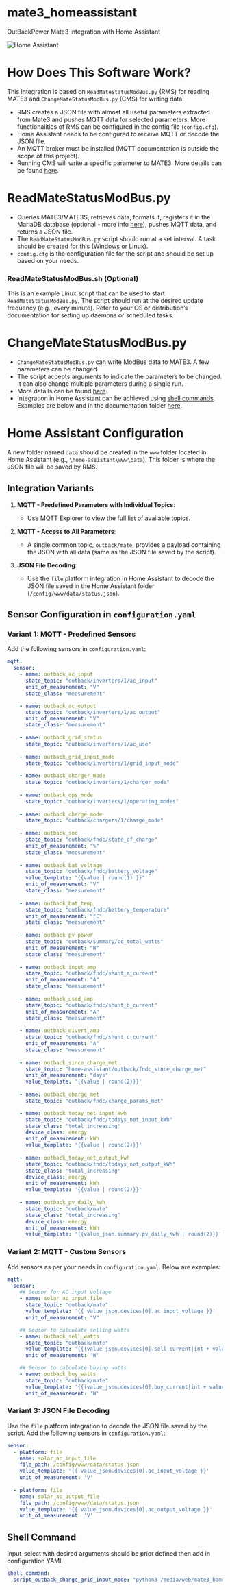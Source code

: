 # mate3_homeassistant
OutBackPower Mate3 integration with Home Assistant

![Home Assistant](/docs/example_ha_view1.png)

# How Does This Software Work?
This integration is based on `ReadMateStatusModBus.py` (RMS) for reading MATE3 and `ChangeMateStatusModBus.py` (CMS) for writing data.

- RMS creates a JSON file with almost all useful parameters extracted from Mate3 and pushes MQTT data for selected parameters. More functionalities of RMS can be configured in the config file (`config.cfg`).
- Home Assistant needs to be configured to receive MQTT or decode the JSON file.
- An MQTT broker must be installed (MQTT documentation is outside the scope of this project).
- Running CMS will write a specific parameter to MATE3. More details can be found [here](/docs/ChangeMate_Status/ChangeMateStatusInstructions.txt).

# ReadMateStatusModBus.py
- Queries MATE3/MATE3S, retrieves data, formats it, registers it in the MariaDB database (optional - more info [here](/docs/MariaDB/readme.txt)), pushes MQTT data, and returns a JSON file.
- The `ReadMateStatusModBus.py` script should run at a set interval. A task should be created for this (Windows or Linux).
- `config.cfg` is the configuration file for the script and should be set up based on your needs.

### ReadMateStatusModBus.sh (Optional)
This is an example Linux script that can be used to start `ReadMateStatusModBus.py`. The script should run at the desired update frequency (e.g., every minute). Refer to your OS or distribution’s documentation for setting up daemons or scheduled tasks.

# ChangeMateStatusModBus.py
- `ChangeMateStatusModBus.py` can write ModBus data to MATE3. A few parameters can be changed. 
- The script accepts arguments to indicate the parameters to be changed. It can also change multiple parameters during a single run.
- More details can be found [here](/docs/ChangeMate_Status/ChangeMateStatusInstructions.txt).
- Integration in Home Assistant can be achieved using [shell commands](https://www.home-assistant.io/integrations/shell_command/). Examples are below and in the documentation folder [here](/docs/HomeAssistant/).

# Home Assistant Configuration
A new folder named `data` should be created in the `www` folder located in Home Assistant (e.g., `\home-assistant\www\data`). This folder is where the JSON file will be saved by RMS.

## Integration Variants
1. **MQTT - Predefined Parameters with Individual Topics**:
   - Use MQTT Explorer to view the full list of available topics.

2. **MQTT - Access to All Parameters**:
   - A single common topic, `outback/mate`, provides a payload containing the JSON with all data (same as the JSON file saved by the script).

3. **JSON File Decoding**:
   - Use the `file` platform integration in Home Assistant to decode the JSON file saved in the Home Assistant folder (`/config/www/data/status.json`).

## Sensor Configuration in `configuration.yaml`

### Variant 1: MQTT - Predefined Sensors
Add the following sensors in `configuration.yaml`:

~~~yaml
mqtt:
  sensor:
    - name: outback_ac_input
      state_topic: "outback/inverters/1/ac_input"
      unit_of_measurement: "V"
      state_class: "measurement"

    - name: outback_ac_output
      state_topic: "outback/inverters/1/ac_output"
      unit_of_measurement: "V"
      state_class: "measurement"
    
    - name: outback_grid_status
      state_topic: "outback/inverters/1/ac_use"
    
    - name: outback_grid_input_mode
      state_topic: "outback/inverters/1/grid_input_mode"
    
    - name: outback_charger_mode
      state_topic: "outback/inverters/1/charger_mode"
    
    - name: outback_ops_mode
      state_topic: "outback/inverters/1/operating_modes" 
    
    - name: outback_charge_mode
      state_topic: "outback/chargers/1/charge_mode"
    
    - name: outback_soc
      state_topic: "outback/fndc/state_of_charge"
      unit_of_measurement: "%"
      state_class: "measurement"
    
    - name: outback_bat_voltage
      state_topic: "outback/fndc/battery_voltage"
      value_template: "{{value | round(1) }}"
      unit_of_measurement: "V"
      state_class: "measurement"
    
    - name: outback_bat_temp
      state_topic: "outback/fndc/battery_temperature"
      unit_of_measurement: "°C"
      state_class: "measurement"
    
    - name: outback_pv_power
      state_topic: "outback/summary/cc_total_watts"
      unit_of_measurement: "W"
      state_class: "measurement"
    
    - name: outback_input_amp
      state_topic: "outback/fndc/shunt_a_current"
      unit_of_measurement: "A"
      state_class: "measurement" 
    
    - name: outback_used_amp
      state_topic: "outback/fndc/shunt_b_current"
      unit_of_measurement: "A"
      state_class: "measurement"
    
    - name: outback_divert_amp
      state_topic: "outback/fndc/shunt_c_current"
      unit_of_measurement: "A" 
      state_class: "measurement"
    
    - name: outback_since_charge_met
      state_topic: "home-assistant/outback/fndc_since_charge_met"
      unit_of_measurement: "days" 
      value_template: '{{value | round(2)}}'
    
    - name: outback_charge_met
      state_topic: "outback/fndc/charge_params_met"

    - name: outback_today_net_input_kwh
      state_topic: "outback/fndc/todays_net_input_kWh"
      state_class: 'total_increasing'
      device_class: energy
      unit_of_measurement: kWh
      value_template: '{{value | round(2)}}'
    
    - name: outback_today_net_output_kwh
      state_topic: "outback/fndc/todays_net_output_kWh"
      state_class: 'total_increasing'
      device_class: energy
      unit_of_measurement: kWh
      value_template: '{{value | round(2)}}'
    
    - name: outback_pv_daily_kwh
      state_topic: "outback/mate"
      state_class: 'total_increasing'
      device_class: energy
      unit_of_measurement: kWh
      value_template: '{{value_json.summary.pv_daily_Kwh | round(2)}}'
~~~

### Variant 2: MQTT - Custom Sensors
Add sensors as per your needs in `configuration.yaml`. Below are examples:

~~~yaml
mqtt:    
  sensor:
    ## Sensor for AC input voltage
    - name: solar_ac_input_file
      state_topic: "outback/mate"
      value_template: '{{ value_json.devices[0].ac_input_voltage }}'
      unit_of_measurement: "V"

    ## Sensor to calculate selling watts 
    - name: outback_sell_watts
      state_topic: "outback/mate"
      value_template: '{{(value_json.devices[0].sell_current|int + value_json.devices[1].sell_current|int) * value_json.devices[0].ac_output_voltage|int}}'
      unit_of_measurement: 'W'

    ## Sensor to calculate buying watts
    - name: outback_buy_watts
      state_topic: "outback/mate"
      value_template: '{{(value_json.devices[0].buy_current|int + value_json.devices[1].buy_current|int) * value_json.devices[0].ac_input_voltage|int}}'
      unit_of_measurement: 'W'
~~~

### Variant 3: JSON File Decoding
Use the `file` platform integration to decode the JSON file saved by the script. Add the following sensors in `configuration.yaml`:

~~~yaml
sensor:
  - platform: file
    name: solar_ac_input_file
    file_path: /config/www/data/status.json
    value_template: '{{ value_json.devices[0].ac_input_voltage }}'
    unit_of_measurement: 'V'
  
  - platform: file
    name: solar_ac_output_file
    file_path: /config/www/data/status.json
    value_template: '{{ value_json.devices[0].ac_output_voltage }}'
    unit_of_measurement: 'V'
~~~

## Shell Command 
input_select with desired arguments should be prior defined
then add in configuration YAML
~~~yaml
shell_command:
  script_outback_change_grid_input_mode: "python3 /media/web/mate3_homeassistant/ChangeMateStatusModBus.py {{states.input_select.solar_grid_input_mode.state}}"